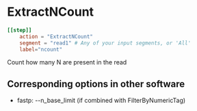 # ExtractNCount


```toml
[[step]]
    action = "ExtractNCount"
    segment = "read1" # Any of your input segments, or 'All'
    label="ncount"
```

Count how many N are present in the read


## Corresponding options in other software #
- fastp: --n_base_limit (if combined with FilterByNumericTag)